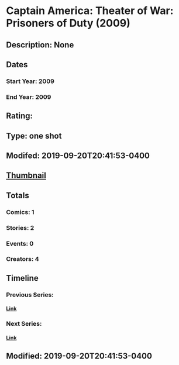 # Captain America: Theater of War: Prisoners of Duty (2009)
## Description: None
## Dates
### Start Year: 2009
### End Year: 2009
## Rating: 
## Type: one shot
## Modifed: 2019-09-20T20:41:53-0400
## [Thumbnail](http://i.annihil.us/u/prod/marvel/i/mg/6/50/4bb3d190950f7.jpg)
## Totals
### Comics: 1
### Stories: 2
### Events: 0
### Creators: 4
## Timeline
### Previous Series: 
#### [Link]()
### Next Series: 
#### [Link]()
## Modified: 2019-09-20T20:41:53-0400